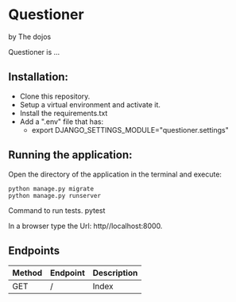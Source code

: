 
# Questioner
by The dojos


Questioner is ...


## Installation:
  - Clone this repository.
  - Setup a virtual environment and activate it.
  - Install the requirements.txt
  - Add a ".env" file that has:
    - export DJANGO_SETTINGS_MODULE="questioner.settings"


## Running the application:
  Open the directory of the application in the terminal and execute:

    python manage.py migrate
    python manage.py runserver
    
  Command to run tests.
    pytest  
    
  In a browser type the Url: http//localhost:8000.


## Endpoints
| Method | Endpoint | Description |
| ------ | -------- | ----------- |
| GET    | /        | Index       |
